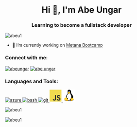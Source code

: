 <h1 align="center">Hi 👋, I'm Abe Ungar</h1>
<h3 align="center">Learning to become a fullstack developer</h3>

<p align="left"> <img src="https://komarev.com/ghpvc/?username=abeu1&label=Profile%20views&color=0e75b6&style=flat" alt="abeu1" /> </p>

- 🔭 I’m currently working on [Metana Bootcamp](https://metana.io/full-stack-software-engineer-bootcamp/)

<h3 align="left">Connect with me:</h3>
<p align="left">
<a href="https://twitter.com/abeungar" target="blank"><img align="center" src="https://raw.githubusercontent.com/rahuldkjain/github-profile-readme-generator/master/src/images/icons/Social/twitter.svg" alt="abeungar" height="30" width="40" /></a>
<a href="https://linkedin.com/in/avrohomungar" target="blank"><img align="center" src="https://raw.githubusercontent.com/rahuldkjain/github-profile-readme-generator/master/src/images/icons/Social/linked-in-alt.svg" alt="abe ungar" height="30" width="40" /></a>
</p>

<h3 align="left">Languages and Tools:</h3>
<p align="left"> <a href="https://azure.microsoft.com/en-in/" target="_blank" rel="noreferrer"> <img src="https://www.vectorlogo.zone/logos/microsoft_azure/microsoft_azure-icon.svg" alt="azure" width="40" height="40"/> </a> <a href="https://www.gnu.org/software/bash/" target="_blank" rel="noreferrer"> <img src="https://www.vectorlogo.zone/logos/gnu_bash/gnu_bash-icon.svg" alt="bash" width="40" height="40"/> </a> <a href="https://git-scm.com/" target="_blank" rel="noreferrer"> <img src="https://www.vectorlogo.zone/logos/git-scm/git-scm-icon.svg" alt="git" width="40" height="40"/> </a> <a href="https://developer.mozilla.org/en-US/docs/Web/JavaScript" target="_blank" rel="noreferrer"> <img src="https://raw.githubusercontent.com/devicons/devicon/master/icons/javascript/javascript-original.svg" alt="javascript" width="40" height="40"/> </a> <a href="https://www.linux.org/" target="_blank" rel="noreferrer"> <img src="https://raw.githubusercontent.com/devicons/devicon/master/icons/linux/linux-original.svg" alt="linux" width="40" height="40"/> </a> </p>

<p><img align="center" src="https://github-readme-stats.vercel.app/api/top-langs?username=abeu1&show_icons=true&locale=en&layout=compact" alt="abeu1" /></p>

<p><img align="center" src="https://github-readme-streak-stats.herokuapp.com/?user=abeu1&" alt="abeu1" /></p>
